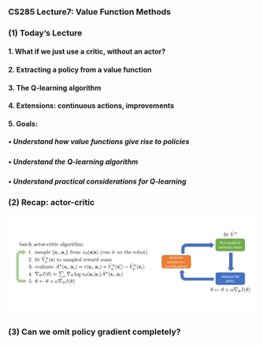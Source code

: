 ### CS285 Lecture7: Value Function Methods
### (1) Today’s Lecture
#### 1. What if we just use a critic, without an actor?
#### 2. Extracting a policy from a value function
#### 3. The Q-learning algorithm
#### 4. Extensions: continuous actions, improvements
#### 5. Goals:
##### • Understand how value functions give rise to policies
##### • Understand the Q-learning algorithm
##### • Understand practical considerations for Q-learning
### (2) Recap: actor-critic
<p align="center">
<img src="/images/123.png"><br/>
</p>

### (3) Can we omit policy gradient completely?
#### 

